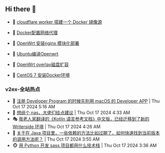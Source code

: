 ## Hi there 👋

<!--
**dkyg666/dkyg666** is a ✨ _special_ ✨ repository because its `README.md` (this file) appears on your GitHub profile.

Here are some ideas to get you started:

- 🔭 I’m currently working on ...
- 🌱 I’m currently learning ...
- 👯 I’m looking to collaborate on ...
- 🤔 I’m looking for help with ...
- 💬 Ask me about ...
- 📫 How to reach me: ...
- 😄 Pronouns: ...
- ⚡ Fun fact: ...
-->

<!-- BLOG-POST-LIST:START -->
- 🦩 [cloudflare worker 搭建一个 Docker 镜像源](http://blog.1996099.xyz/archives/cloudflare-worker-da-jian-yi-ge-docker-jing-xiang-zhan) 

- 🚦 [Docker配置网络代理](http://blog.1996099.xyz/archives/dockerpei-zhi-wang-luo-dai-li) 

- 🫶 [OpenWrt 安装nginx 模块化部署](http://blog.1996099.xyz/archives/openwrt-an-zhuang-nginx-mo-kuai-hua-bu-shu) 

- 🦄 [Ubuntu编译Openwrt](http://blog.1996099.xyz/archives/ubuntuzi-bian-yi-openwrt) 

- 🐻 [OpenWrt overlay磁盘扩容](http://blog.1996099.xyz/archives/openwrt-overlay) 

- 🤖 [CentOS 7 安装Docker环境](http://blog.1996099.xyz/archives/centos-docker) 
<!-- BLOG-POST-LIST:END -->

### v2ex-全站热点
<!-- v2ex:START -->
- 🥸 [注册 Developer Program 的时候先别用 macOS 的 Developer APP](https://www.v2ex.com/t/1081161#reply0) | Thu Oct 17 2024 5:16 AM
- 🤗 [想组个 nas，大佬们给点建议](https://www.v2ex.com/t/1081154#reply5) | Thu Oct 17 2024 4:33 AM
- 🎭 [我老人家翻译的《Kotlin 语言参考文档》中文版，已经迁移到了新的 Writerside 环境](https://www.v2ex.com/t/1081150#reply0) | Thu Oct 17 2024 4:26 AM
- 🥷 [关于在 Java 项目里，一些依赖的方法比如过期了，如何快速找到当前版本的调用方法呢？](https://www.v2ex.com/t/1081144#reply6) | Thu Oct 17 2024 3:55 AM
- 🐵 [用 Python 开发 sass 项目都用什么技术栈](https://www.v2ex.com/t/1081128#reply4) | Thu Oct 17 2024 3:36 AM<!-- v2ex:END -->

